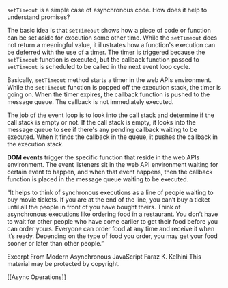 `setTimeout` is a simple case of asynchronous code. How does it help to understand promises?

The basic idea is that `setTimeout` shows how a piece of code or function can be set aside for execution some other time. While the `setTimeout` does not return a meaningful value, it illustrates how a function's execution can be deferred with the use of a timer. The timer is triggered because the `setTimeout` function is executed, but the callback function passed to `setTimeout` is scheduled to be called in the next event loop cycle.

Basically, `setTimeout` method starts a timer in the web APIs environment. While the `setTimeout` function is popped off the execution stack, the timer is going on. When the timer expires, the callback function is pushed to the message queue. The callback is not immediately executed.

The job of the event loop is to look into the call stack and determine if the call stack is empty or not. If the call stack is empty, it looks into the message queue to see if there's any pending callback waiting to be executed. When it finds the callback in the queue, it pushes the callback in the execution stack.

__DOM events__ trigger the specific function that reside in the web APIs environment. The event listeners sit in the web API environment waiting for certain event to happen, and when that event happens, then the callback function is placed in the message queue waiting to be executed.

“It helps to think of synchronous executions as a line of people waiting to buy movie tickets. If you are at the end of the line, you can’t buy a ticket until all the people in front of you have bought theirs. Think of asynchronous executions like ordering food in a restaurant. You don’t have to wait for other people who have come earlier to get their food before you can order yours. Everyone can order food at any time and receive it when it’s ready. Depending on the type of food you order, you may get your food sooner or later than other people.”

Excerpt From
Modern Asynchronous JavaScript
Faraz K. Kelhini
This material may be protected by copyright.

[[Async Operations]]